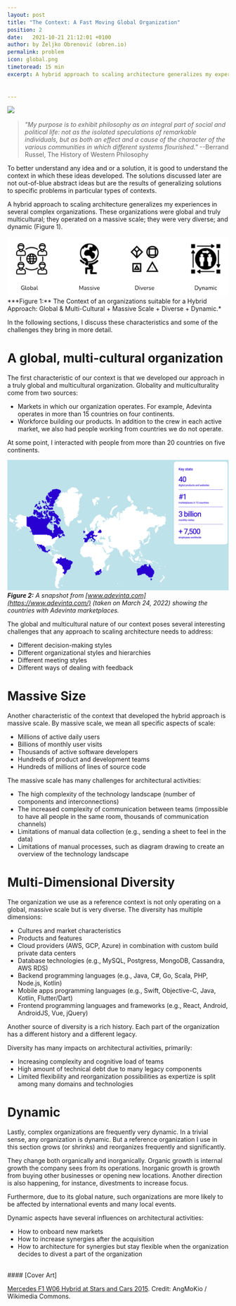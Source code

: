 ```yaml
---
layout: post
title: "The Context: A Fast Moving Global Organization"
position: 2
date:   2021-10-21 21:12:01 +0100
author: by Željko Obrenović (obren.io)
permalink: problem
icon: global.png
timetoread: 15 min
excerpt: A hybrid approach to scaling architecture generalizes my experiences in several complex organizations. These organizations were global and truly multicultural; they operated on a massive scale; they were very diverse; and dynamic.


---
```

![](assets/images/Mercedes_F1_StarsAndCars_2015_4_amk.jpeg)

> *"My purpose is to exhibit philosophy as an integral part of social and political life: not as the isolated speculations of remarkable individuals, but as both an effect and a cause of the character of the various communities in which different systems flourished."* --Berrand Russel, The History of Western Philosophy

To better understand any idea and or a solution, it is good to understand the context in which these ideas developed. The solutions discussed later are not out-of-blue abstract ideas but are the results of generalizing solutions to specific problems in particular types of contexts.

A hybrid approach to scaling architecture generalizes my experiences in several complex organizations. These organizations were global and truly multicultural; they operated on a massive scale; they were very diverse; and dynamic (Figure 1). 

<div style="text-align: center"><img src="assets/images/context.png"></div>
***Figure 1:** The Context of an organizations suitable for a Hybrid Approach: Global & Multi-Cultural + Massive Scale + Diverse + Dynamic.* 

In the following sections, I discuss these characteristics and some of the challenges they bring in more detail.

# A global, multi-cultural organization

The first characteristic of our context is that we developed our approach in a truly global and multicultural organization. Globality and multiculturality come from two sources:

* Markets in which our organization operates. For example, Adevinta operates in more than 15 countries on four continents.
* Workforce building our products. In addition to the crew in each active market, we also had people working from countries we do not operate.

At some point, I interacted with people from more than 20 countries on five continents.


![](assets/images/adevinta-website.png)
***Figure 2:** A snapshot from [www.adevinta.com](https://www.adevinta.com/) (taken on March 24, 2022) showing the countries with Adevinta marketplaces.*


The global and multicultural nature of our context poses several interesting challenges that any approach to scaling architecture needs to address:
* Different decision-making styles
* Different organizational styles and hierarchies
* Different meeting styles
* Different ways of dealing with feedback

# Massive Size

Another characteristic of the context that developed the hybrid approach is massive scale. By massive scale, we mean all specific aspects of scale:
* Millions of active daily users
* Billions of monthly user visits
* Thousands of active software developers
* Hundreds of product and development teams
* Hundreds of millions of lines of source code

The massive scale has many challenges for architectural activities:
* The high complexity of the technology landscape (number of components and interconnections)
* The increased complexity of communication between teams (impossible to have all people in the same room, thousands of communication channels)
* Limitations of manual data collection (e.g., sending a sheet to feel in the data)
* Limitations of manual processes, such as diagram drawing to create an overview of the technology landscape


# Multi-Dimensional Diversity

The organization we use as a reference context is not only operating on a global, massive scale but is very diverse. The diversity has multiple dimensions:
* Cultures and market characteristics
* Products and features
* Cloud providers (AWS, GCP, Azure) in combination with custom build private data centers
* Database technologies (e.g., MySQL, Postgress, MongoDB, Cassandra, AWS RDS)
* Backend programming languages (e.g., Java, C#, Go, Scala, PHP, Node.js, Kotlin)
* Mobile apps programming languages (e.g., Swift, Objective-C, Java, Kotlin, Flutter/Dart)
* Frontend programming languages and frameworks (e.g., React, Android, AndroidJS, Vue, jQuery)

Another source of diversity is a rich history. Each part of the organization has a different history and a different legacy.

Diversity has many impacts on architectural activities, primarily:
* Increasing complexity and cognitive load of teams
* High amount of technical debt due to many legacy components
* Limited flexibility and reorganization possibilities as expertize is split among many domains and technologies


# Dynamic

Lastly, complex organizations are frequently very dynamic. In a trivial sense, any organization is dynamic. But a reference organization I use in this section grows (or shrinks) and reorganizes frequently and significantly.

They change both organically and inorganically. Organic growth is internal growth the company sees from its operations. Inorganic growth is growth from buying other businesses or opening new locations. Another direction is also happening, for instance, divestments to increase focus.

Furthermore, due to its global nature, such organizations are more likely to be affected by international events and many local events.

Dynamic aspects  have several influences on architectural activities:
* How to onboard new markets
* How to increase synergies after the acquisition
* How to architecture for synergies but stay flexible when the organization decides to divest a part of the organization

<br>
#### [Cover Art]

[Mercedes F1 W06 Hybrid at Stars and Cars 2015](https://commons.wikimedia.org/wiki/File:Mercedes_F1_StarsAndCars_2015_4_amk.jpg). Credit: AngMoKio / Wikimedia Commons. 


